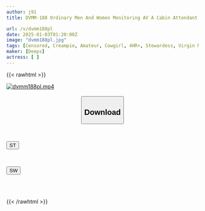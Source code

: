 ```yaml
---
author: j91
title: DVMM-188 Ordinary Men And Women Monitoring AV A Cabin Attendant With Beautiful Legs In Black Pantyhose Is Always Teasing The Nipples! She Takes On The Challenge Of Deflowering A Virgin With The Spider Cowgirl Position! 2 Her Sensitive Nipples Are Teased/licked/sucked While She Has Continuous Creampie Sex Without Pulling Out! 4 Couples, A Total Of 16 Shots

url: /v/dvmm188pl
date: 2025-01-03T01:20:00Z
image: "dvmm188pl.jpg"
tags: [Censored, Creampie, Amateur, Cowgirl, 4HR+, Stewardess, Virgin Man	]
maker: [Deeps]
actress: [ ]
---
```



{{< rawhtml >}}

<div class="video" data-videoid="OaaJwGJqXVUZR43">
    <a href="javascript:;">
        <img src="/v/dvmm188pl/dvmm188pl.jpg" width="WIDTH" height="HEIGHT" alt="dvmm188pl.mp4" loading="lazy">
    </a>
</div>

<script type="text/javascript" src="https://j91.asia/asset/on-demand-st.js"></script>

<br>
  <link rel="stylesheet" href="https://j91.asia/asset/bs5.css">
  
  <center>
  <button class="btn btn-primary" type="button" data-bs-toggle="collapse" data-bs-target=".multi-collapse" aria-expanded="false" aria-controls="multiCollapseExample1 multiCollapseExample2"><h2>Download</h2></button></center>
</p>
<div class="row">
  <div class="col">
    <div class="collapse multi-collapse" id="multiCollapseExample1">
      <div class="card card-body">
	      	      <br>
<div class="buttons">  
<p><a href="/v/dvmm188pl/st.html" target="_blank"><button class="btn-hover color-3"><i class="fa fa-download"></i> ST</button></a></p></div>
    </div>
  </div>
</div>
  <div class="col">
    <div class="collapse multi-collapse" id="multiCollapseExample2">
      <div class="card card-body">
	      <br>
<div class="buttons">
<p><a href="/v/dvmm188pl/sw.html" target="_blank"><button class="btn-hover color-2"><i class="fa fa-download"></i> SW</button></a></p></div>
<br><br>
      </div>
    </div>
  </div>
</div>

{{< /rawhtml >}}
